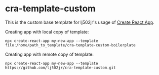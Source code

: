 # cra-template-custom

This is the custom base template for lj502jr's usage of [Create React App](https://github.com/facebook/create-react-app).

Creating app with local copy of template:
```
npx create-react-app my-new-app --template file:/home/path_to_template/cra-template-custom-boilerplate
```

Creating app with remote copy of template:
```
npx create-react-app my-new-app --template https://github.com/lj502jr/cra-template-custom.git
```
